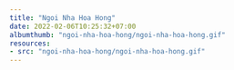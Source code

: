 ```yaml
---
title: "Ngoi Nha Hoa Hong"
date: 2022-02-06T10:25:32+07:00
albumthumb: "ngoi-nha-hoa-hong/ngoi-nha-hoa-hong.gif"
resources:
- src: "ngoi-nha-hoa-hong/ngoi-nha-hoa-hong.gif"
---
```

